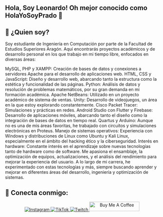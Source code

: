 ## Hola, Soy Leonardo! Oh mejor conocido como HolaYoSoyPrado  👋


## 🚀 ¿Quien soy?
Soy estudiante de Ingeniería en Computación por parte de la Facultad de Estudios Superiores Aragón. Aquí encontrarás proyectos académicos y de desarrollo personal en los que trabajo en mi tiempo libre, enfocados en diversas áreas:

MySQL, PHP y XAMPP: Creación de bases de datos y conexiones a servidores Apache para el desarrollo de aplicaciones web.
HTML, CSS y JavaScript: Diseño y desarrollo web, abarcando tanto la estructura como la estética y funcionalidad de las páginas.
Python: Análisis de datos y resolución de problemas matemáticos, por su gran demanda en mi formación académica.
Apache NetBeans: Utilizado en un proyecto académico de sistema de ventas.
Unity: Desarrollo de videojuegos, un área en la que estoy explorando constantemente.
Cisco Packet Tracer: Simulaciones y prácticas en redes.
Android Studio con Flutter y Firebase: Desarrollo de aplicaciones móviles, abarcando tanto el diseño como la integración de bases de datos en tiempo real.
Quartus y Arduino: Aunque no es una de mis áreas favoritas, he trabajado con circuitos y simulaciones electrónicas en Proteus.
Manejo de sistemas operativos: Experiencia con Windows y distribuciones de Linux como Ubuntu y Kali Linux, especialmente en el ámbito del hacking ético y la ciberseguridad.
Interés en hardware: Constante interés en el aprendizaje sobre nuevas tecnologías tanto de hardware como de software. Me apasiona el ensamblaje, la optimización de equipos, actualizaciones, y el análisis del rendimiento para mejorar la experiencia del usuario.
A lo largo de mi carrera, he experimentado con estas tecnologías y más, siempre buscando aprender y mejorar en diferentes áreas del desarrollo, ingeniería y optimización de sistemas.


## 🔗 Conecta conmigo:

<p align="center">
  <!-- Instagram -->
  <a href="#" target="_blank">
    <img alt="Instagram" src="https://img.shields.io/badge/Instagram-%23E4405F.svg?&style=for-the-badge&logo=Instagram&logoColor=white"/>
  </a>
  
  <!-- TikTok -->
  <a href="#" target="_blank">
    <img alt="TikTok" src="https://img.shields.io/badge/TikTok-%23000000.svg?&style=for-the-badge&logo=TikTok&logoColor=white"/>
  </a>
  
  <!-- Twitch -->
  <a href="#" target="_blank">
    <img alt="Twitch" src="https://img.shields.io/badge/Twitch-%239146FF.svg?&style=for-the-badge&logo=Twitch&logoColor=white"/>
  </a>
  
  <!-- Buy me a coffee -->
  <a href="#" target="_blank">
    <img alt="Buy Me A Coffee" src="https://cdn.buymeacoffee.com/buttons/default-orange.png" height="31" width="164"/>
  </a>
</p>

